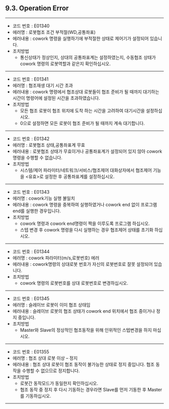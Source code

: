 ﻿## 9.3. Operation Error



---


- 코드 번호 : E01340           
- 에러명 : 로봇협조 조건 부적절(WD,공통좌표) 
- 에러내용 : cowork 명령을 실행하기에 부적절한 상태로 제어기가 설정되어 있습니다.
- 조치방법
    - 통신상태가 정상인지, 상대의 공통좌표계는 설정하였는지, 수동협조 상태가 cowork 명령의 로봇역할과 같은지 확인하십시오.
---

- 코드 번호 : E01341            
- 에러명 : 협조재생 대기 시간 초과 
- 에러내용 : cowork 명령에서 협조상대 로봇들이 협조 준비가 될 때까지 대기하는 시간이 명령어에 설정된 시간을 초과하였습니다.
- 조치방법
    - 모든 협조 로봇이 협조 위치에 도착 하는 시간을 고려하여 대기시간을 설정하십시오.
    - 0으로 설정하면 모든 로봇이 협조 준비가 될 때까지 계속 대기합니다.

---

- 코드 번호 : E01342            
- 에러명 : 로봇협조 상태,공통좌표계 무효
- 에러내용 : 로봇협조 상태가 무효이거나 공통좌표계가 설정되어 있지 않아 cowork 명령을 수행할 수 없습니다.
- 조치방법
    - 시스템/제어 파라미터/네트워크/서비스/협조제어 대화상자에서 협조제어 기능을 <유효>로 설정한 후 공통좌표계를 설정하십시오.
---

- 코드 번호 : E01343             
- 에러명 : cowork기능 실행 불일치  
- 에러내용 : cowork 명령을 중복하여 실행하였거나 cowork end 없이 프로그램 end를 실행한 경우입니다. 
- 조치방법
    - cowork 명령과 cowork end명령이 짝을 이루도록 프로그램 하십시오. 
    - 스텝 변경 후 cowork 명령을 다시 실행하는 경우 협조제어 상태를 초기화 하십시오.

---


- 코드 번호 : E01344             
- 에러명 : cowork 파라미터(m/s,로봇번호) 에러
- 에러내용 : cowork명령의 상대로봇 번호가 자신의 로봇번호로 잘못 설정되어 있습니다.
- 조치방법
    - cowork 명령의 로봇번호를 상대 로봇번호로 변경하십시오.
---


- 코드 번호 : E01345              
- 에러명 : 슬레이브 로봇이 이미 협조 상태임
- 에러내용 : 슬레이브 로봇의 협조 상태가 cowork end 위치에서 협조 중이거나 정지 중입니다.
- 조치방법
    - Master와 Slave의 정상적인 협조동작을 위해 인위적인 스텝변경을 하지 마십시오.
---


- 코드 번호 : E01355               
- 에러명 : 협조 상대 로봇 이상 – 정지
- 에러내용 : 협조 상대 로봇이 협조 동작이 불가능한 상태로 정지 중입니다. 협조 동작을 수행할 수 없으므로 정지합니다.
- 조치방법
    - 로봇간 동작모드가 동일한지 확인하십시오. 
    - 협조 동작 중 정지 후 다시 기동하는 경우라면 Slave를 먼저 기동한 후 Master를 기동하십시오.
---
